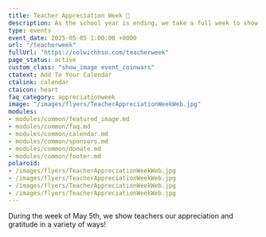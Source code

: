```yaml
---
title: Teacher Appreciation Week 💖
description: As the school year is ending, we take a full week to show our teachers love.
type: events
event_date: 2025-05-05 1:00:00 +0000
url: "/teacherweek"
fullUrl: "https://colwichhso.com/teacherweek"
page_status: active
custom_class: "show_image event_coinwars"
ctatext: Add To Your Calendar
ctalink: calendar
ctaicon: heart
faq_category: appreciationweek
image: "/images/flyers/TeacherAppreciationWeekWeb.jpg"
modules:
- modules/common/featured_image.md
- modules/common/faq.md
- modules/common/calendar.md
- modules/common/sponsors.md
- modules/common/donate.md
- modules/common/footer.md
polaroid: 
- /images/flyers/TeacherAppreciationWeekWeb.jpg
- /images/flyers/TeacherAppreciationWeekWeb.jpg
- /images/flyers/TeacherAppreciationWeekWeb.jpg
- /images/flyers/TeacherAppreciationWeekWeb.jpg
---
```

During the week of May 5th, we show teachers our appreciation and gratitude in a variety of ways!